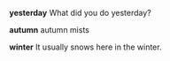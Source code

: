 **yesterday** 
What did you do yesterday?

**autumn**
autumn mists

**winter** 
It usually snows here in the winter.